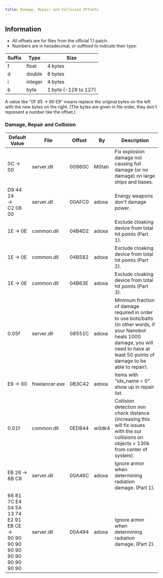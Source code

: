 ```yaml
---
title: Damage, Repair and Collision Offsets
---
```


## Information

* All offsets are for files from the official 1.1 patch.
* Numbers are in hexadecimal, or suffixed to indicate their type:

| Suffix | Type    | Size                 |
| ------ | ------- | -------------------- |
| f      | float   | 4 bytes              |
| d      | double  | 8 bytes              |
| i      | integer | 4 bytes              |
| b      | byte    | 1 byte (-128 to 127) |

A value like "0F 85 -> 90 E9" means replace the original bytes on the left with the new bytes on the right. (The bytes are given in file order, they don't represent a number like the offset.)

### Damage, Repair and Collision

| Default Value                                                                        | File           | Offset | By    | Description                                                                                                                                                                                  |
| ------------------------------------------------------------------------------------ | -------------- | ------ | ----- | -------------------------------------------------------------------------------------------------------------------------------------------------------------------------------------------- |
| 0C -> 00                                                                             | server.dll     | 00960C | M0tah | Fix explosion damage not causing full damage (or no damage) on large ships and bases.                                                                                                        |
| D9 44 24<br/>-><br/>C2 08 00                                                         | server.dll     | 00AFC0 | adoxa | Energy weapons don't damage power.                                                                                                                                                           |
| 1E -> 0E                                                                             | common.dll     | 04B4D2 | adoxa | Exclude cloaking device from total hit points (Part 1).                                                                                                                                      |
| 1E -> 0E                                                                             | common.dll     | 04B582 | adoxa | Exclude cloaking device from total hit points (Part 2).                                                                                                                                      |
| 1E -> 0E                                                                             | common.dll     | 04B63E | adoxa | Exclude cloaking device from total hit points (Part 3).                                                                                                                                      |
| 0.05f                                                                                | server.dll     | 08551C | adoxa | Minimum fraction of damage required in order to use bots/batts (in other words, if your Nanobot heals 1000 damage, you will need to have at least 50 points of damage to be able to repair). |
| E9 -> 00                                                                             | freelancer.exe | 0B3C42 | adoxa | Items with "ids_name = 0" show up in repair list.                                                                                                                                            |
| 0.01f                                                                                | common.dll     | 0EDB44 | w0dk4 | Collision detection min check distance (increasing this will fix issues with the sur collisions on objects > 130k from center of system).                                                    |
| EB 26  ->  8B C8                                                                     | server.dll     | 00A46C | adoxa | Ignore armor when determining radiation damage. (Part 1).                                                                                                                                    |
| 66 81 7C E4 04 5A 13 74 E2 91 EB CE <br/>-><br/> 90 90 90 90 90 90 90 90 90 90 90 90 | server.dll     | 00A494 | adoxa | Ignore armor when determining radiation damage. (Part 2).                                                                                                                                    |
